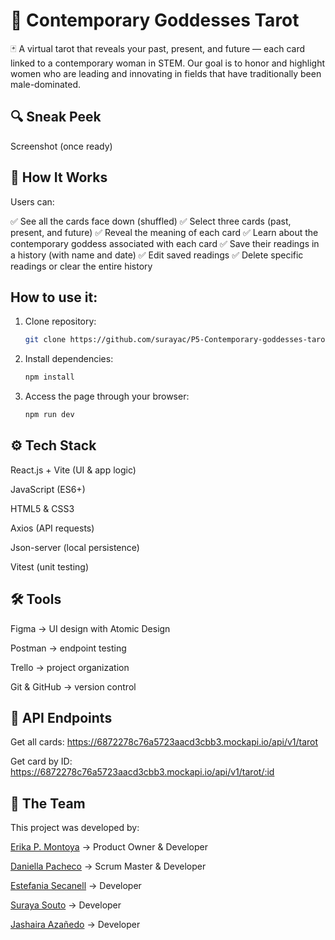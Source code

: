 # 🔮 Contemporary Goddesses Tarot

🃏 A virtual tarot that reveals your past, present, and future — each card linked to a contemporary woman in STEM.
Our goal is to honor and highlight women who are leading and innovating in fields that have traditionally been male-dominated.

## 🔍 Sneak Peek

Screenshot (once ready)

## 🧠 How It Works

Users can:

✅ See all the cards face down (shuffled)
✅ Select three cards (past, present, and future)
✅ Reveal the meaning of each card
✅ Learn about the contemporary goddess associated with each card
✅ Save their readings in a history (with name and date)
✅ Edit saved readings
✅ Delete specific readings or clear the entire history

## How to use it:

1. Clone repository:

   ```bash
   git clone https://github.com/surayac/P5-Contemporary-goddesses-tarot

   ```

2. Install dependencies:
   ```bash
   npm install
   ```
3. Access the page through your browser:
   ```bash
   npm run dev
   ```

## ⚙️ Tech Stack

React.js + Vite (UI & app logic)

JavaScript (ES6+)

HTML5 & CSS3

Axios (API requests)

Json-server (local persistence)

Vitest (unit testing)

## 🛠 Tools

Figma → UI design with Atomic Design

Postman → endpoint testing

Trello → project organization

Git & GitHub → version control

## 📡 API Endpoints

Get all cards:
https://6872278c76a5723aacd3cbb3.mockapi.io/api/v1/tarot

Get card by ID:
https://6872278c76a5723aacd3cbb3.mockapi.io/api/v1/tarot/:id

## 👥 The Team

This project was developed by:

[Erika P. Montoya](https://github.com/DevErika) → Product Owner & Developer

[Daniella Pacheco](https://github.com/DaniPacheco8) → Scrum Master & Developer

[Estefania Secanell](https://github.com/Abaraira) → Developer

[Suraya Souto](https://github.com/surayac) → Developer

[Jashaira Azañedo](https://github.com/JMileny89) → Developer
